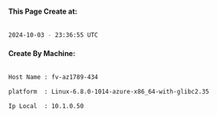 
   
#### This Page Create at:

```bash

2024-10-03 - 23:36:55 UTC

```

#### Create By Machine:

```bash

Host Name : fv-az1789-434

platform  : Linux-6.8.0-1014-azure-x86_64-with-glibc2.35

Ip Local  : 10.1.0.50

```

